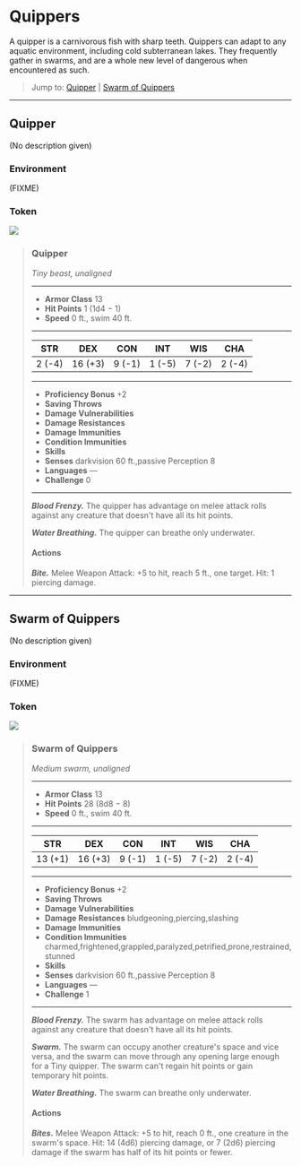 # Quippers
A quipper is a carnivorous fish with sharp teeth. Quippers can adapt to any aquatic environment, including cold subterranean lakes. They frequently gather in swarms, and are a whole new level of dangerous when encountered as such.

> Jump to: [Quipper](Quipper.md#quipper) | [Swarm of Quippers](Quipper.md#swarm-of-quippers)

---

## Quipper
(No description given)

### Environment
(FIXME)

### Token
![](Quipper-Token.png)

>### Quipper
>*Tiny beast, unaligned*
>___
>- **Armor Class** 13
>- **Hit Points** 1 (1d4 − 1)
>- **Speed** 0 ft., swim 40 ft.
>___
>|**STR**|**DEX**|**CON**|**INT**|**WIS**|**CHA**|
>|:---:|:---:|:---:|:---:|:---:|:---:|
>|2 (-4)|16 (+3)|9 (-1)|1 (-5)|7 (-2)|2 (-4)|
>
>___
>- **Proficiency Bonus** +2
>- **Saving Throws** 
>- **Damage Vulnerabilities** 
>- **Damage Resistances** 
>- **Damage Immunities** 
>- **Condition Immunities** 
>- **Skills** 
>- **Senses** darkvision 60 ft.,passive Perception 8
>- **Languages** —
>- **Challenge** 0
>___
>***Blood Frenzy.*** The quipper has advantage on melee attack rolls against any creature that doesn't have all its hit points.
>
>***Water Breathing.*** The quipper can breathe only underwater.
>
>#### Actions
>***Bite.*** Melee Weapon Attack: +5 to hit, reach 5 ft., one target. Hit: 1 piercing damage.
>

---

## Swarm of Quippers
(No description given)

### Environment
(FIXME)

### Token
![](SwarmofQuippers-Token.png)

>### Swarm of Quippers
>*Medium swarm, unaligned*
>___
>- **Armor Class** 13
>- **Hit Points** 28 (8d8 − 8)
>- **Speed** 0 ft., swim 40 ft.
>___
>|**STR**|**DEX**|**CON**|**INT**|**WIS**|**CHA**|
>|:---:|:---:|:---:|:---:|:---:|:---:|
>|13 (+1)|16 (+3)|9 (-1)|1 (-5)|7 (-2)|2 (-4)|
>
>___
>- **Proficiency Bonus** +2
>- **Saving Throws** 
>- **Damage Vulnerabilities** 
>- **Damage Resistances** bludgeoning,piercing,slashing
>- **Damage Immunities** 
>- **Condition Immunities** charmed,frightened,grappled,paralyzed,petrified,prone,restrained,stunned
>- **Skills** 
>- **Senses** darkvision 60 ft.,passive Perception 8
>- **Languages** —
>- **Challenge** 1
>___
>***Blood Frenzy.*** The swarm has advantage on melee attack rolls against any creature that doesn't have all its hit points.
>
>***Swarm.*** The swarm can occupy another creature's space and vice versa, and the swarm can move through any opening large enough for a Tiny quipper. The swarm can't regain hit points or gain temporary hit points.
>
>***Water Breathing.*** The swarm can breathe only underwater.
>
>#### Actions
>***Bites.*** Melee Weapon Attack: +5 to hit, reach 0 ft., one creature in the swarm's space. Hit: 14 (4d6) piercing damage, or 7 (2d6) piercing damage if the swarm has half of its hit points or fewer.
>

